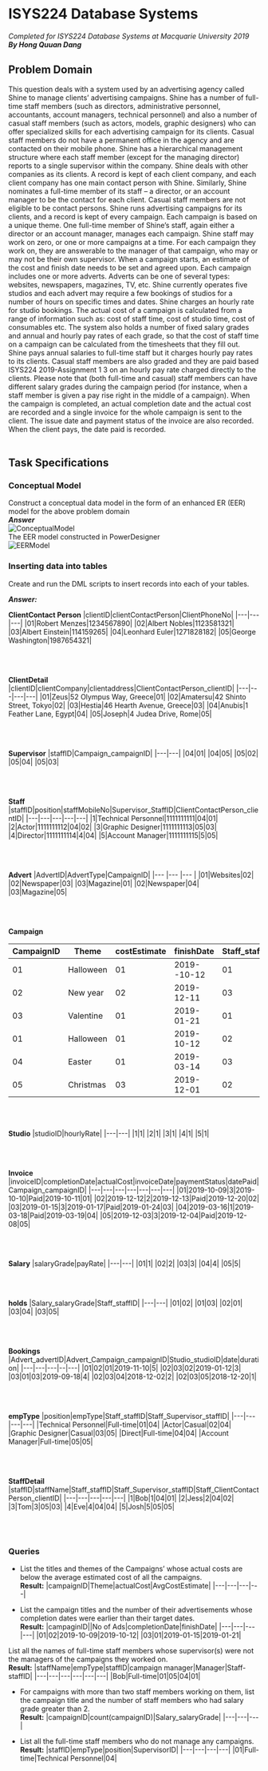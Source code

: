 # ISYS224 Database Systems
*Completed for ISYS224 Database Systems at Macquarie University 2019* <br>
***By Hong Quuan Dang***

## **Problem Domain**
This question deals with a system used by an advertising agency called Shine to manage
clients’ advertising campaigns. Shine has a number of full-time staff members (such as
directors, administrative personnel, accountants, account managers, technical personnel)
and also a number of casual staff members (such as actors, models, graphic designers) who
can offer specialized skills for each advertising campaign for its clients. Casual staff
members do not have a permanent office in the agency and are contacted on their mobile
phone. Shine has a hierarchical management structure where each staff member (except
for the managing director) reports to a single supervisor within the company.
Shine deals with other companies as its clients. A record is kept of each client company, and
each client company has one main contact person with Shine. Similarly, Shine nominates a
full-time member of its staff – a director, or an account manager to be the contact for each
client. Casual staff members are not eligible to be contact persons.
Shine runs advertising campaigns for its clients, and a record is kept of every campaign.
Each campaign is based on a unique theme. One full-time member of Shine’s staff, again
either a director or an account manager, manages each campaign. Shine staff may work on
zero, or one or more campaigns at a time. For each campaign they work on, they are
answerable to the manager of that campaign, who may or may not be their own supervisor.
When a campaign starts, an estimate of the cost and finish date needs to be set and agreed
upon. Each campaign includes one or more adverts. Adverts can be one of several types:
websites, newspapers, magazines, TV, etc. Shine currently operates five studios and each
advert may require a few bookings of studios for a number of hours on specific times and
dates. Shine charges an hourly rate for studio bookings. The actual cost of a campaign is
calculated from a range of information such as: cost of staff time, cost of studio time, cost
of consumables etc.
The system also holds a number of fixed salary grades and annual and hourly pay rates of
each grade, so that the cost of staff time on a campaign can be calculated from the
timesheets that they fill out. Shine pays annual salaries to full-time staff but it charges
hourly pay rates to its clients. Casual staff members are also graded and they are paid based 
ISYS224 2019-Assignment 1
3
on an hourly pay rate charged directly to the clients. Please note that (both full-time and
casual) staff members can have different salary grades during the campaign period (for
instance, when a staff member is given a pay rise right in the middle of a campaign).
When the campaign is completed, an actual completion date and the actual cost are
recorded and a single invoice for the whole campaign is sent to the client. The issue date
and payment status of the invoice are also recorded. When the client pays, the date paid is
recorded. <br>
<br>

## **Task Specifications**
### Conceptual Model
Construct a conceptual data model in the form of an enhanced ER (EER) model for the
above problem domain <br>
***Answer*** <br>
![ConceptualModel](Picture1.png) <br>
The EER model constructed in PowerDesigner <br> 
![EERModel](Picture2.png)

### Inserting data into tables
Create and run the DML scripts to insert records into each of your tables. <br>

***Answer:*** <br>

**ClientContact Person**
|clientID|clientContactPerson|ClientPhoneNo|
|---|---|---|
|01|Robert Menzes|1234567890|
|02|Albert Nobles|1123581321|
|03|Albert Einstein|114159265|
|04|Leonhard Euler|1271828182|
|05|George Washington|1987654321|

<br> <br>

**ClientDetail**
|clientID|clientCompany|clientaddress|ClientContactPerson_clientID|
|---|---|---|---|
|01|Zeus|52 Olympus Way, Greece|01|
|02|Amatersu|42 Shinto Street, Tokyo|02|
|03|Hestia|46 Hearth Avenue, Greece|03|
|04|Anubis|1 Feather Lane, Egypt|04|
|05|Joseph|4 Judea Drive, Rome|05|

<br> <br>

**Supervisor**
|staffID|Campaign_campaignID|
|---|---|
|04|01|
|04|05|
|05|02|
|05|04|
|05|03|

<br> <br>

**Staff**
|staffID|position|staffMobileNo|Supervisor_StaffID|ClientContactPerson_clientID|
|---|---|---|---|---|
|1|Technical Personnel|1111111111|04|01|
|2|Actor|1111111112|04|02|
|3|Graphic Designer|1111111113|05|03|
|4|Director|1111111114|4|04|
|5|Account Manager|1111111115|5|05|

<br> <br>

**Advert**
|AdvertID|AdvertType|CampaignID|
|--- |--- |--- |
|01|Websites|02|
|02|Newspaper|03|
|03|Magazine|01|
|02|Newspaper|04|
|03|Magazine|05|

<br> <br>

**Campaign** 

|CampaignID|Theme|costEstimate|finishDate|Staff_staffID|Staff_Supervisor_staffID|
|--- |--- |--- |--- |--- |--- |
|01|Halloween|01|2019--10-12|01|04|
|02|New year|02|2019-12-11|03|05|
|03|Valentine|01|2019-01-21|01|05|
|01|Halloween|01|2019-10-12|02|04|
|04|Easter|01|2019-03-14|03|05|
|05|Christmas|03|2019-12-01|02|04|

<br> <br>

**Studio**
|studioID|hourlyRate|
|---|---|
|1|1|
|2|1|
|3|1|
|4|1|
|5|1|

<br> <br>

**Invoice**
|invoiceID|completionDate|actualCost|invoiceDate|paymentStatus|datePaid|Campaign_campaignID|
|---|---|---|---|---|---|---|
|01|2019-10-09|3|2019-10-10|Paid|2019-10-11|01|
|02|2019-12-12|2|2019-12-13|Paid|2019-12-20|02|
|03|2019-01-15|3|2019-01-17|Paid|2019-01-24|03|
|04|2019-03-16|1|2019-03-18|Paid|2019-03-19|04|
|05|2019-12-03|3|2019-12-04|Paid|2019-12-08|05|

<br> <br>

**Salary**
|salaryGrade|payRate|
|---|---|
|01|1|
|02|2|
|03|3|
|04|4|
|05|5|

<br> <br>

**holds**
|Salary_salaryGrade|Staff_staffID|
|---|---|
|01|02|
|01|03|
|02|01|
|03|04|
|03|05|

<br> <br>

**Bookings**
|Advert_advertID|Advert_Campaign_campaignID|Studio_studioID|date|duration|
|---|---|---|--|---|
|01|02|01|2019-11-10|5|
|02|03|02|2019-01-12|3|
|03|01|03|2019-09-18|4|
|02|03|04|2018-12-02|2|
|02|03|05|2018-12-20|1|

<br> <br>

**empType**
|position|empType|Staff_staffID|Staff_Supervisor_staffID|
|---|---|---|---|
|Technical Personnel|Full-time|01|04|
|Actor|Casual|02|04|
|Graphic Designer|Casual|03|05|
|Direct|Full-time|04|04|
|Account Manager|Full-time|05|05|

<br> <br>

**StaffDetail**
|staffID|staffName|Staff_staffID|Staff_Supervisor_staffID|Staff_ClientContactPerson_clientID|
|---|---|---|---|---|
|1|Bob|1|04|01|
|2|Jess|2|04|02|
|3|Tom|3|05|03|
|4|Eve|4|04|04|
|5|Josh|5|05|05|

<br> <br>

### Queries
* List the titles and themes of the Campaigns’ whose actual costs are below the average
estimated cost of all the campaigns. <br>
**Result:**
|campaignID|Theme|actualCost|AvgCostEstimate|
|---|---|---|---|

* List the campaign titles and the number of their advertisements whose completion
dates were earlier than their target dates. <br>
**Result:**
|campaginID||No of Ads|completionDate|finishDate|
|---|---|---|---|
|01|02|2019-10-09|2019-10-12|
|03|01|2019-01-15|2019-01-21|

List all the names of full-time staff members whose supervisor(s) were not the managers of the campaigns they worked on. <br>
**Result:**
|staffName|empType|staffID|campaign manager|Manager|Staff-staffID|
|---|---|---|---|---|---|
|Bob|Full-time|01|05|04|01|

* For campaigns with more than two staff members working on them, list the campaign
title and the number of staff members who had salary grade greater than 2.<br>
**Result:**
|campaignID|count(campaignID)|Salary_salaryGrade|
|---|---|---|

* List all the full-time staff members who do not manage any campaigns.<br>
**Result:**
|staffID|empType|position|SupervisorID|
|---|---|---|---|
|01|Full-time|Technical Personnel|04|
